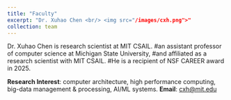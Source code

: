 ```yaml
---
title: "Faculty"
excerpt: "Dr. Xuhao Chen <br/> <img src="/images/cxh.png">"
collection: team
---
```


Dr. Xuhao Chen is research scientist at MIT CSAIL.
#an assistant professor of computer science at Michigan State University,
#and affiliated as a research scientist with MIT CSAIL.
#He is a recipient of NSF CAREER award in 2025.

**Research Interest**: computer architecture, high performance computing, big-data management & processing, AI/ML systems.
**Email**: cxh@mit.edu
